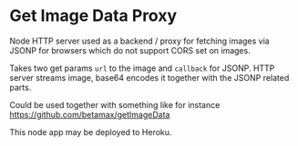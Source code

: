# Get Image Data Proxy

Node HTTP server used as a backend / proxy for fetching images via JSONP
for browsers which do not support CORS set on images.

Takes two get params `url` to the image and `callback` for JSONP.
HTTP server streams image, base64 encodes it together with the JSONP related parts.

Could be used together with something like for instance
https://github.com/betamax/getImageData

This node app may be deployed to Heroku.
